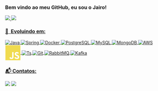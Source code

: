 ### Bem vindo ao meu GitHub, eu sou o Jairo! 

<div>
  <a href="https://github.com/AkaJarius">
  <img height="165em" src="https://github-readme-stats.vercel.app/api?username=AkaJarius&show_icons=true&theme=dracula&include_all_commits=true&count_private=true"/>
  <img height="165em" src="https://github-readme-stats.vercel.app/api/top-langs/?username=AkaJarius&layout=compact&langs_count=7&theme=dracula"/>
</div>

### <b>:brain: &nbsp;Evoluindo em:</b></summary><br/>
<div>
  <img align="center" alt="Java" height="60" width="60" src="https://cdn.jsdelivr.net/gh/devicons/devicon@latest/icons/java/java-original.svg">
  <img align="center" alt="Spring" height="50" width="50" src="https://cdn.jsdelivr.net/gh/devicons/devicon@latest/icons/spring/spring-original.svg">
  <img align="center" alt="Docker" style="text-align: start;"height="60" width="60" src="https://cdn.jsdelivr.net/gh/devicons/devicon@latest/icons/docker/docker-original.svg">
  <img align="center" alt="PostgreSQL" height="50" width="50" src="https://cdn.jsdelivr.net/gh/devicons/devicon@latest/icons/postgresql/postgresql-original.svg">
  <img align="center" alt="MySQL" height="60" width="60" src="https://cdn.jsdelivr.net/gh/devicons/devicon@latest/icons/mysql/mysql-original.svg" />
  <img align="center" alt="MongoDB" height="60" width="60" src="https://cdn.jsdelivr.net/gh/devicons/devicon@latest/icons/mongodb/mongodb-original.svg">
  <img align="center" alt="AWS" height="60" width="60" src="https://cdn.jsdelivr.net/gh/devicons/devicon@latest/icons/amazonwebservices/amazonwebservices-original-wordmark.svg">
  <img align="center" alt="Js" height="50" width="50" src="https://raw.githubusercontent.com/devicons/devicon/master/icons/javascript/javascript-plain.svg">
  <img align="center" alt="Ts" height="50" width="50" src="https://cdn.jsdelivr.net/gh/devicons/devicon@latest/icons/typescript/typescript-plain.svg">
  <img align="center" alt="Git" height="50" width="50" src="https://cdn.jsdelivr.net/gh/devicons/devicon/icons/git/git-original.svg">
  <img align="center" alt="RabbitMQ" height="50" width="50" src="https://cdn.jsdelivr.net/gh/devicons/devicon@latest/icons/rabbitmq/rabbitmq-original.svg" />
  <img align="center" alt="Kafka" height="50" width="50" src="https://cdn.jsdelivr.net/gh/devicons/devicon@latest/icons/apachekafka/apachekafka-original.svg">
</div>
  
  ###

### 📬 Contatos:
<div>
  <a href="https://www.linkedin.com/in/jairo-alberto-16a6ab1b6/" target="_blank"><img src="https://img.shields.io/badge/-LinkedIn-%230077B5?style=for-the-badge&logo=linkedin&logoColor=white" target="_blank"></a>
  <a href = "mailto:jairo.albertto@gmail.com"><img src="https://img.shields.io/badge/-Gmail-%23333?style=for-the-badge&logo=gmail&logoColor=white" target="_blank"></a>
</div>
